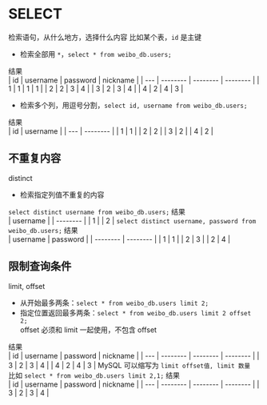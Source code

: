 # SELECT

检索语句，从什么地方，选择什么内容
比如某个表，`id` 是主键

- 检索全部用 `*`，`select * from weibo_db.users;`

结果  
| id | username | password | nickname |
| --- | -------- | -------- | -------- |
| 1 | 1 | 1 | 1 |
| 2 | 2 | 3 | 4 |
| 3 | 2 | 3 | 4 |
| 4 | 2 | 4 | 3 |

- 检索多个列，用逗号分割，`select id, username from weibo_db.users;`

结果  
| id | username |
| --- | -------- |
| 1 | 1 |
| 2 | 2 |
| 3 | 2 |
| 4 | 2 |

## 不重复内容

distinct

- 检索指定列值不重复的内容

`select distinct username from weibo_db.users;` 结果  
| username |
| -------- |
| 1 |
| 2 |
`select distinct username, password from weibo_db.users;` 结果  
| username | password |
| -------- | -------- |
| 1 | 1 |
| 2 | 3 |
| 2 | 4 |

## 限制查询条件

limit, offset

- 从开始最多两条：`select * from weibo_db.users limit 2;`
- 指定位置返回最多两条：`select * from weibo_db.users limit 2 offset 2;`  
  offset 必须和 limit 一起使用，不包含 offset

结果  
| id | username | password | nickname |
| --- | -------- | -------- | -------- |
| 3 | 2 | 3 | 4 |
| 4 | 2 | 4 | 3 |
MySQL 可以缩写为 `limit offset值, limit 数量`  
比如 `select * from weibo_db.users limit 2,1;`
结果  
| id | username | password | nickname |
| --- | -------- | -------- | -------- |
| 3 | 2 | 3 | 4 |
